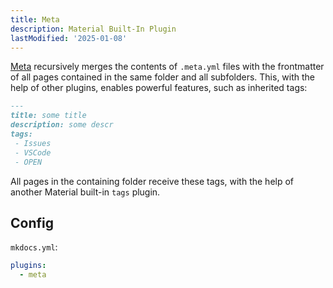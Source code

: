 ```yaml
---
title: Meta
description: Material Built-In Plugin
lastModified: '2025-01-08'
---
```


[Meta](https://squidfunk.github.io/mkdocs-material/plugins/meta "Official Site") recursively merges the contents of `.meta.yml`  files with the frontmatter of all pages contained in the same folder and all subfolders.  This, with the help of other plugins, enables powerful features, such as inherited tags:

```md
---
title: some title
description: some descr
tags:
 - Issues
 - VSCode
 - OPEN
```

All pages in the containing folder receive these tags, with the help of another Material built-in `tags` plugin.

## Config

`mkdocs.yml`:

```yml
plugins:
  - meta
```
